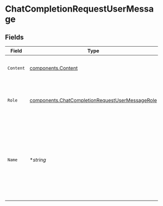 # ChatCompletionRequestUserMessage


## Fields

| Field                                                                                                                        | Type                                                                                                                         | Required                                                                                                                     | Description                                                                                                                  |
| ---------------------------------------------------------------------------------------------------------------------------- | ---------------------------------------------------------------------------------------------------------------------------- | ---------------------------------------------------------------------------------------------------------------------------- | ---------------------------------------------------------------------------------------------------------------------------- |
| `Content`                                                                                                                    | [components.Content](../../models/components/content.md)                                                                     | :heavy_check_mark:                                                                                                           | The contents of the user message.<br/>                                                                                       |
| `Role`                                                                                                                       | [components.ChatCompletionRequestUserMessageRole](../../models/components/chatcompletionrequestusermessagerole.md)           | :heavy_check_mark:                                                                                                           | The role of the messages author, in this case `user`.                                                                        |
| `Name`                                                                                                                       | **string*                                                                                                                    | :heavy_minus_sign:                                                                                                           | An optional name for the participant. Provides the model information to differentiate between participants of the same role. |
